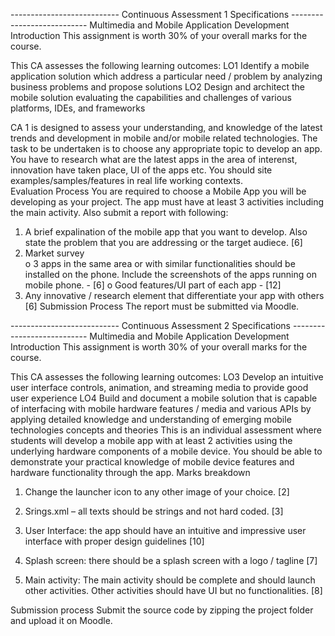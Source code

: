 --------------------------- Continuous Assessment 1 Specifications --------------------------- 
Multimedia and Mobile Application Development
Introduction
This assignment is worth 30% of your overall marks for the course.

This CA assesses the following learning outcomes:
LO1 Identify a mobile application solution which address a particular need / problem by analyzing business problems and propose solutions
LO2 Design and architect the mobile solution evaluating the capabilities and challenges of various platforms, IDEs, and frameworks

CA 1 is designed to assess your understanding, and knowledge of the latest trends and development in mobile and/or mobile related technologies. The task to be undertaken is to choose any appropriate topic to develop an app. You have to research what are the latest apps in the area of interenst, innovation have taken place, UI of the apps etc. You should site examples/samples/features in real life working contexts.  
Evaluation Process
You are required to choose a Mobile App you will be developing as your project. The app must have at least 3 activities including the main activity. Also submit a report with following:
1.	A brief expalination of the mobile app that you want to develop. Also state the problem that you are addressing or the target audiece. 		[6]
2.	Market survey		
o	3 apps in the same area or with similar functionalities should be installed on the phone. Include the screenshots of the apps running on mobile phone.					-	[6]
o	Good features/UI part of each app				-          [12]
3.	Any innovative / research element that differentiate your app with others										[6]
Submission Process
The report must be submitted via Moodle.



--------------------------- Continuous Assessment 2 Specifications --------------------------- 
Multimedia and Mobile Application Development
Introduction
This assignment is worth 30% of your overall marks for the course.

This CA assesses the following learning outcomes:
LO3 Develop an intuitive user interface controls, animation, and streaming media to provide good user experience
LO4 Build and document a mobile solution that is capable of interfacing with mobile hardware features / media and various APIs by applying detailed knowledge and understanding of emerging mobile technologies concepts and theories
This is an individual assessment where students will develop a mobile app with at least 2 activities using the underlying hardware components of a mobile device. You should be able to demonstrate your practical knowledge of mobile device features and hardware functionality through the app. 
Marks breakdown
1.	Change the launcher icon to any other image of your choice. 		[2]		
2.	Srings.xml – all texts should be strings and not hard coded.		[3]
3.	User Interface: the app should have an intuitive and impressive user interface with proper design guidelines						[10] 

4.	Splash screen: there should be a splash screen with a logo / tagline 	[7]

5.	Main activity: The main activity should be complete and should launch other activities. Other activities should have UI but no functionalities.		[8]
			
Submission process
Submit the source code by zipping the project folder and upload it on Moodle.
